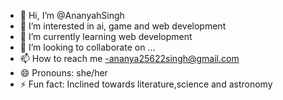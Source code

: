 - 👋 Hi, I’m @AnanyahSingh
- 👀 I’m interested in ai, game and web development
- 🌱 I’m currently learning web development
- 💞️ I’m looking to collaborate on ...
- 📫 How to reach me -ananya25622singh@gmail.com
- 😄 Pronouns: she/her
- ⚡ Fun fact: Inclined towards literature,science and astronomy

<!---
AnanyahSingh/AnanyahSingh is a ✨ special ✨ repository because its `README.md` (this file) appears on your GitHub profile.
You can click the Preview link to take a look at your changes.
--->
